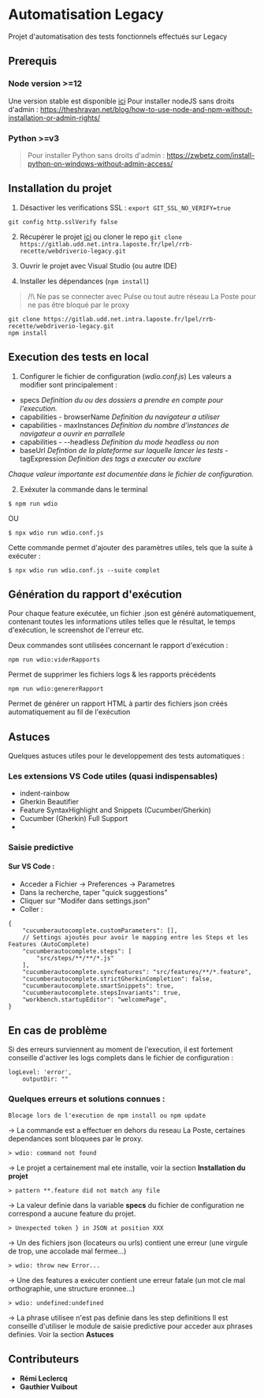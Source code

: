# Automatisation Legacy

Projet d'automatisation des tests fonctionnels effectués sur Legacy

## Prerequis

### Node version >=12

Une version stable est disponible [ici](https://nodejs.org/dist/latest-v12.x/)
Pour installer nodeJS sans droits d'admin : https://theshravan.net/blog/how-to-use-node-and-npm-without-installation-or-admin-rights/

 ### Python >=v3
  > Pour installer Python sans droits d'admin : https://zwbetz.com/install-python-on-windows-without-admin-access/


## Installation du projet

1. Désactiver les verifications SSL : 
`export GIT_SSL_NO_VERIFY=true`

`git config http.sslVerify false`

2. Récupérer le projet [ici](https://gitlab.udd.net.intra.laposte.fr/lpel/rrb-recette/webdriverio-legacy) ou cloner le repo
`git clone https://gitlab.udd.net.intra.laposte.fr/lpel/rrb-recette/webdriverio-legacy.git`

3. Ouvrir le projet avec Visual Studio (ou autre IDE)

4. Installer les dépendances (`npm install`)
>/!\ Ne pas se connecter avec Pulse ou tout autre réseau La Poste pour ne pas être bloqué par le proxy

```nodejs
git clone https://gitlab.udd.net.intra.laposte.fr/lpel/rrb-recette/webdriverio-legacy.git
npm install
```
    
## Execution des tests en local

1. Configurer le fichier de configuration (_wdio.conf.js_)
Les valeurs a modifier sont principalement :
- specs 
_Definition du ou des dossiers a prendre en compte pour l'execution._
- capabilities - browserName
_Definition du navigateur a utiliser_
- capabilities - maxInstances 
_Definition du nombre d'instances de navigateur a ouvrir en parrallele_
- capabilities - --headless 
_Definition du mode headless ou non_
- baseUrl
_Defintion de la plateforme sur laquelle lancer les tests_
-tagExpression
_Definition des tags a executer ou exclure_

_Chaque valeur importante est documentée dans le fichier de configuration._

2. Exéxuter la commande dans le terminal

```nodejs
$ npm run wdio
```

OU

```nodejs
$ npx wdio run wdio.conf.js
```
Cette commande permet d'ajouter des paramètres utiles, tels que la suite à exécuter :

```nodejs
$ npx wdio run wdio.conf.js --suite complet
```

## Génération du rapport d'exécution

Pour chaque feature exécutée, un fichier .json est généré automatiquement, contenant toutes les informations utiles telles que le résultat, le temps d'exécution, le screenshot de l'erreur etc.

Deux commandes sont utilisées concernant le rapport d'exécution : 

```nodejs
npm run wdio:viderRapports
```
Permet de supprimer les fichiers logs & les rapports précédents

```nodejs
npm run wdio:genererRapport
```
Permet de générer un rapport HTML à partir des fichiers json créés automatiquement au fil de l'exécution
## Astuces

Quelques astuces utiles pour le developpement des tests automatiques : 

### Les extensions VS Code utiles (quasi indispensables)

- indent-rainbow
- Gherkin Beautifier
- Feature SyntaxHighlight and Snippets (Cucumber/Gherkin)
- Cucumber (Gherkin) Full Support
-


### Saisie predictive

#### Sur VS Code :

- Acceder a Fichier -> Preferences -> Parametres
- Dans la recherche, taper "quick suggestions"
- Cliquer sur "Modifer dans settings.json"
- Coller :
```nodejs
{
    "cucumberautocomplete.customParameters": [],
    // Settings ajoutés pour avoir le mapping entre les Steps et les Features (AutoComplete)
    "cucumberautocomplete.steps": [
        "src/steps/**/**/*.js"
    ],
    "cucumberautocomplete.syncfeatures": "src/features/**/*.feature",
    "cucumberautocomplete.strictGherkinCompletion": false,
    "cucumberautocomplete.smartSnippets": true,
    "cucumberautocomplete.stepsInvariants": true,
    "workbench.startupEditor": "welcomePage",
}
```

  
## En cas de problème

Si des erreurs surviennent au moment de l'execution, il est fortement conseille d'activer les logs complets dans le fichier de configuration :

```nodejs
logLevel: 'error',
    outputDir: ""
```

### Quelques erreurs et solutions connues :

```nodejs
Blocage lors de l'execution de npm install ou npm update
```

-> La commande est a effectuer en dehors du reseau La Poste, certaines dependances sont bloquees par le proxy.


```nodejs
> wdio: command not found
```

-> Le projet a certainement mal ete installe, voir la section **Installation du projet**

```nodejs
> pattern **.feature did not match any file
```

-> La valeur definie dans la variable **specs** du fichier de configuration ne correspond a aucune feature du projet.

```nodejs
> Unexpected token } in JSON at position XXX
```

-> Un des fichiers json (locateurs ou urls) contient une erreur (une virgule de trop, une accolade mal fermee...)

```nodejs
> wdio: throw new Error...
```

-> Une des features a exécuter contient une erreur fatale (un mot cle mal orthographie, une structure eronnee...)

```nodejs
> wdio: undefined:undefined
```

-> La phrase utilisee n'est pas definie dans les step definitions
Il est conseille d'utiliser le module de saisie predictive pour acceder aux phrases definies. Voir la section **Astuces**
## Contributeurs

- **Rémi Leclercq**
- **Gauthier Vuibout**
  
